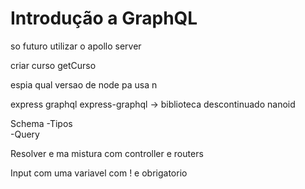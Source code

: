# Introdução a GraphQL


so futuro utilizar o apollo server


criar curso
getCurso



espia qual versao de node pa usa n

express
graphql
express-graphql ->  biblioteca descontinuado
nanoid


Schema
-Tipos  
-Query


Resolver e ma mistura com controller e routers


Input
 com uma variavel com ! e obrigatorio